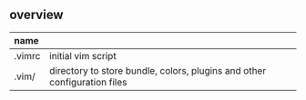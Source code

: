 ## overview

|name||
|:--|:--|
|.vimrc|initial vim script|
|.vim/|directory to store bundle, colors, plugins and other configuration files|
